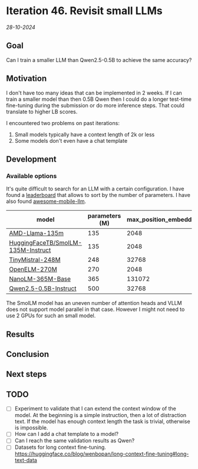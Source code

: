 # Iteration 46. Revisit small LLMs

_28-10-2024_

## Goal

Can I train a smaller LLM than Qwen2.5-0.5B to achieve the same accuracy?

## Motivation

I don't have too many ideas that can be implemented in 2 weeks. If I can train a smaller model than
then 0.5B Qwen then I could do a longer test-time fine-tuning during the submission or do more
inference steps. That could translate to higher LB scores.

I encountered two problems on past iterations:

1. Small models typically have a context length of 2k or less
2. Some models don't even have a chat template

## Development

### Available options

It's quite difficult to search for an LLM with a certain configuration. I have found a [leaderboard](https://huggingface.co/datasets/open-llm-leaderboard/contents/viewer/default/train?sort%5Bcolumn%5D=%23Params+%28B%29&sort%5Bdirection%5D=asc&row=512)
that allows to sort by the number of parameters. I have also found [awesome-mobile-llm](https://github.com/stevelaskaridis/awesome-mobile-llm).

| model                                                                                           | parameters (M) | max_position_embeddings | rope_theta | attention heads |
|-------------------------------------------------------------------------------------------------|----------------|-------------------------|------------|-----------------|
| [AMD-Llama-135m](https://huggingface.co/amd/AMD-Llama-135m)                                     | 135            | 2048                    | 1.00E+04   | 12              |
| [HuggingFaceTB/SmolLM-135M-Instruct](https://huggingface.co/HuggingFaceTB/SmolLM-135M-Instruct) | 135            | 2048                    | 1.00E+04   | 9               |
| [TinyMistral-248M](https://huggingface.co/Locutusque/TinyMistral-248M)                          | 248            | 32768                   | 1.00E+04   | 32              |
| [OpenELM-270M](https://huggingface.co/apple/OpenELM-270M)                                       | 270            | 2048                    | -          | ?               |
| [NanoLM-365M-Base](https://huggingface.co/Mxode/NanoLM-365M-Base)                               | 365            | 131072                  | 1.00E+06   | 14              |
| [Qwen2.5-0.5B-Instruct](https://huggingface.co/Qwen/Qwen2.5-0.5B-Instruct)                      | 500            | 32768                   | 1.00E+06   | 14              |

The SmolLM model has an uneven number of attention heads and VLLM does not support model parallel in that case. However
I might not need to use 2 GPUs for such an small model.

## Results

## Conclusion

## Next steps

## TODO

- [ ] Experiment to validate that I can extend the context window of the model. At the beginning is a simple instruction, then a lot of distraction text. If the model has enough context length the task is trivial, otherwise is impossible.
- [ ] How can I add a chat template to a model?
- [ ] Can I reach the same validation results as Qwen?
- [ ] Datasets for long context fine-tuning. https://huggingface.co/blog/wenbopan/long-context-fine-tuning#long-text-data
